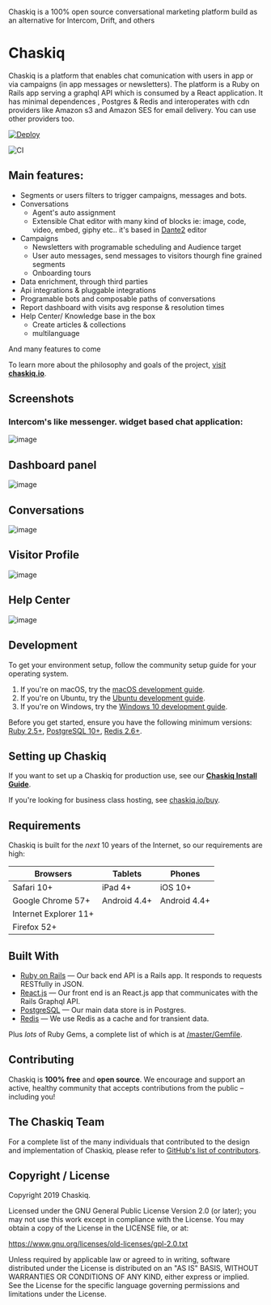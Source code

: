 
Chaskiq is a 100% open source conversational marketing platform build as an alternative for Intercom, Drift, and others


# Chaskiq

Chaskiq is a platform that enables chat comunication with users in app or via campaigns (in app messages or newsletters). The platform is a Ruby on Rails app serving a graphql API which is consumed by a React application.
It has minimal dependences , Postgres & Redis and interoperates with cdn providers like Amazon s3 and Amazon SES for email delivery. You can use other providers too.

[![Deploy](https://www.herokucdn.com/deploy/button.svg)](https://heroku.com/deploy?template=https://github.com/michelson/chaskiq/tree/master)

![CI](https://github.com/michelson/chaskiq/workflows/CI/badge.svg)


## Main features:

- Segments or users filters to trigger campaigns, messages and bots.
- Conversations
  - Agent's auto assignment
  - Extensible Chat editor with many kind of blocks ie: image, code, video, embed, giphy etc.. it's based in <a href="http://github.com/michelson/Dante2">Dante2</a> editor
- Campaigns
  - Newsletters with programable scheduling and Audience target
  - User auto messages, send messages to visitors thourgh fine grained segments
  - Onboarding tours
- Data enrichment, through third parties
- Api integrations & pluggable integrations
- Programable bots and composable paths of conversations
- Report dashboard with visits avg response & resolution times
- Help Center/ Knowledge base in the box
  - Create articles & collections
  - multilanguage

And many features to come

To learn more about the philosophy and goals of the project, [visit **chaskiq.io**](https://www.chaskiq.io).

## Screenshots

### Intercom's like messenger. widget based chat application:

![image](https://dev.chaskiq.io/rails/active_storage/blobs/eyJfcmFpbHMiOnsibWVzc2FnZSI6IkJBaHBQZz09IiwiZXhwIjpudWxsLCJwdXIiOiJibG9iX2lkIn19--688ff53fe05a0d4a0ba1e8860c0749d35c76f6e5/image.png)

## Dashboard panel

![image](https://user-images.githubusercontent.com/11976/71302992-3682e700-2391-11ea-9920-21617d9bd574.png)

## Conversations

![image](https://user-images.githubusercontent.com/11976/71303001-55817900-2391-11ea-9d73-c9f9ca7d2f9f.png)

## Visitor Profile
![image](https://user-images.githubusercontent.com/11976/71303024-b27d2f00-2391-11ea-9312-b818f29dd4cc.png)

## Help Center

![image](https://user-images.githubusercontent.com/11976/71303031-d80a3880-2391-11ea-9798-34cc7e81e9d1.png)


## Development

To get your environment setup, follow the community setup guide for your operating system.

1. If you're on macOS, try the [macOS development guide](https://dev.chaskiq.io/en/articles/mac-os-installation-guide).
1. If you're on Ubuntu, try the [Ubuntu development guide](https://dev.chaskiq.io/en/articles/ubuntu-installation-guide).
1. If you're on Windows, try the [Windows 10 development guide](https://dev.chaskiq.io/en/articles/ubuntu-installation-guide).


Before you get started, ensure you have the following minimum versions: [Ruby 2.5+](https://www.ruby-lang.org/en/downloads/), [PostgreSQL 10+](https://www.postgresql.org/download/), [Redis 2.6+](https://redis.io/download).

## Setting up Chaskiq

If you want to set up a Chaskiq for production use, see our [**Chaskiq Install Guide**](https://dev.chaskiq.io/en/articles/installation).

If you're looking for business class hosting, see [chaskiq.io/buy](https://www.chaskiq.io/buy/).

## Requirements

Chaskiq is built for the *next* 10 years of the Internet, so our requirements are high:

| Browsers              | Tablets      | Phones       |
| --------------------- | ------------ | ------------ |
| Safari 10+            | iPad 4+      | iOS 10+      |
| Google Chrome 57+     | Android 4.4+ | Android 4.4+ |
| Internet Explorer 11+ |              |              |
| Firefox 52+           |              |              |

## Built With

- [Ruby on Rails](https://github.com/rails/rails) &mdash; Our back end API is a Rails app. It responds to requests RESTfully in JSON.
- [React.js](https://github.com/react/react.js) &mdash; Our front end is an React.js app that communicates with the Rails Graphql API.
- [PostgreSQL](https://www.postgresql.org/) &mdash; Our main data store is in Postgres.
- [Redis](https://redis.io/) &mdash; We use Redis as a cache and for transient data.

Plus *lots* of Ruby Gems, a complete list of which is at [/master/Gemfile](https://github.com/michelson/chaskiq/blob/master/Gemfile).

## Contributing

Chaskiq is **100% free** and **open source**. We encourage and support an active, healthy community that
accepts contributions from the public &ndash; including you!

## The Chaskiq Team

For a complete list of the many individuals that contributed to the design and implementation of Chaskiq, please refer to [GitHub's list of contributors](https://github.com/michelson/chaskiq/contributors).

## Copyright / License

Copyright 2019 Chaskiq.

Licensed under the GNU General Public License Version 2.0 (or later);
you may not use this work except in compliance with the License.
You may obtain a copy of the License in the LICENSE file, or at:

   https://www.gnu.org/licenses/old-licenses/gpl-2.0.txt

Unless required by applicable law or agreed to in writing, software
distributed under the License is distributed on an "AS IS" BASIS,
WITHOUT WARRANTIES OR CONDITIONS OF ANY KIND, either express or implied.
See the License for the specific language governing permissions and
limitations under the License.
